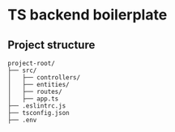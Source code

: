# TS backend boilerplate

## Project structure
```
project-root/
├── src/
│   ├── controllers/
│   ├── entities/
│   ├── routes/
│   ├── app.ts
├── .eslintrc.js
├── tsconfig.json
├── .env
```